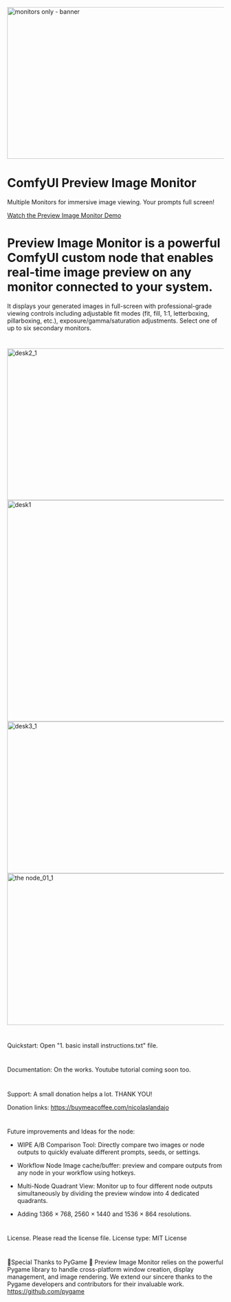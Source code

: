 <img width="1399" height="353" alt="monitors only - banner" src="https://github.com/user-attachments/assets/9e4159ac-ab89-4232-846c-0dadd3451514" />

# ComfyUI Preview Image Monitor
Multiple Monitors for immersive image viewing. Your prompts full screen!

<a href="https://www.youtube.com/watch?v=YIYe2KDTLrA" target="_blank">Watch the Preview Image Monitor Demo</a>

# Preview Image Monitor is a powerful ComfyUI custom node that enables real-time image preview on any monitor connected to your system.
It displays your generated images in full-screen with professional-grade viewing controls including adjustable fit modes
(fit, fill, 1:1, letterboxing, pillarboxing, etc.), exposure/gamma/saturation adjustments. Select one of up to six secondary monitors.

#
<img width="1016" height="353" alt="desk2_1" src="https://github.com/user-attachments/assets/a5ee7492-7838-4f43-9dcc-5efa7e8d3cf9" />
<img width="1650" height="515" alt="desk1" src="https://github.com/user-attachments/assets/7cf485b5-a9a0-44f7-822b-50ae4c66b0d5" />
<img width="1101" height="353" alt="desk3_1" src="https://github.com/user-attachments/assets/991919f4-cb1d-42b4-b725-18560bc05dc7" />
<img width="822" height="353" alt="the node_01_1" src="https://github.com/user-attachments/assets/1382bfd9-3f45-43c5-90c2-487eb6029ba1" />

# 
Quickstart: Open "1. basic install instructions.txt" file.

# 
Documentation: On the works. Youtube tutorial coming soon too.

# 
Support: A small donation helps a lot. THANK YOU!

Donation links:
https://buymeacoffee.com/nicolaslandajo
# 
Future improvements and Ideas for the node:

- WIPE A/B Comparison Tool: Directly compare two images or node outputs to quickly evaluate different prompts, seeds, or settings.

- Workflow Node Image cache/buffer: preview and compare outputs from any node in your workflow using hotkeys.

- Multi-Node Quadrant View: Monitor up to four different node outputs simultaneously by dividing the preview window into 4 dedicated quadrants.

- Adding  1366 × 768,  2560 × 1440  and  1536 × 864  resolutions.
# 
License. Please read the license file.
License type: MIT License
#
🐍Special Thanks to PyGame 🐍
Preview Image Monitor relies on the powerful Pygame library to handle cross-platform window creation, display management, and image rendering.
We extend our sincere thanks to the Pygame developers and contributors for their invaluable work.
https://github.com/pygame
#
